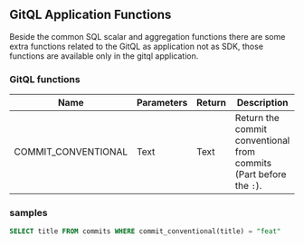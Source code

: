 ## GitQL Application Functions

Beside the common SQL scalar and aggregation functions there are some extra functions related to the GitQL as application not as SDK,
those functions are available only in the gitql application.

### GitQL functions

| Name                | Parameters | Return | Description                                                        |
| ------------------- | ---------- | ------ | ------------------------------------------------------------------ |
| COMMIT_CONVENTIONAL | Text       | Text   | Return the commit conventional from commits (Part before the `:`). |

### samples

```sql
SELECT title FROM commits WHERE commit_conventional(title) = "feat"
```